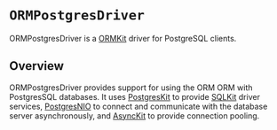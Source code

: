 # ``ORMPostgresDriver``

ORMPostgresDriver is a [ORMKit] driver for PostgreSQL clients.

## Overview

ORMPostgresDriver provides support for using the ORM ORM with PostgresSQL databases. It uses [PostgresKit] to provide [SQLKit] driver services, [PostgresNIO] to connect and communicate with the database server asynchronously, and [AsyncKit] to provide connection pooling.

[ORMKit]: https://github.com/vapor/fluent-kit
[SQLKit]: https://github.com/vapor/sql-kit
[PostgresKit]: https://github.com/vapor/postgres-kit
[PostgresNIO]: https://github.com/vapor/postgres-nio
[AsyncKit]: https://github.com/vapor/async-kit

